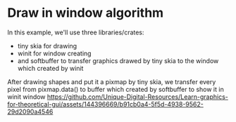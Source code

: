 # Draw in window algorithm
In this example, we'll use three libraries/crates:
- tiny skia for drawing
- winit for window creating
- and softbuffer to transfer graphics drawed by tiny skia to the window which created by winit

After drawing shapes and put it a pixmap by tiny skia, we transfer every pixel from pixmap.data() to buffer which created by softbuffer to show it in winit window
https://github.com/Unique-Digital-Resources/Learn-graphics-for-theoretical-gui/assets/144396669/b91cb0a4-5f5d-4938-9562-29d2090a4546

